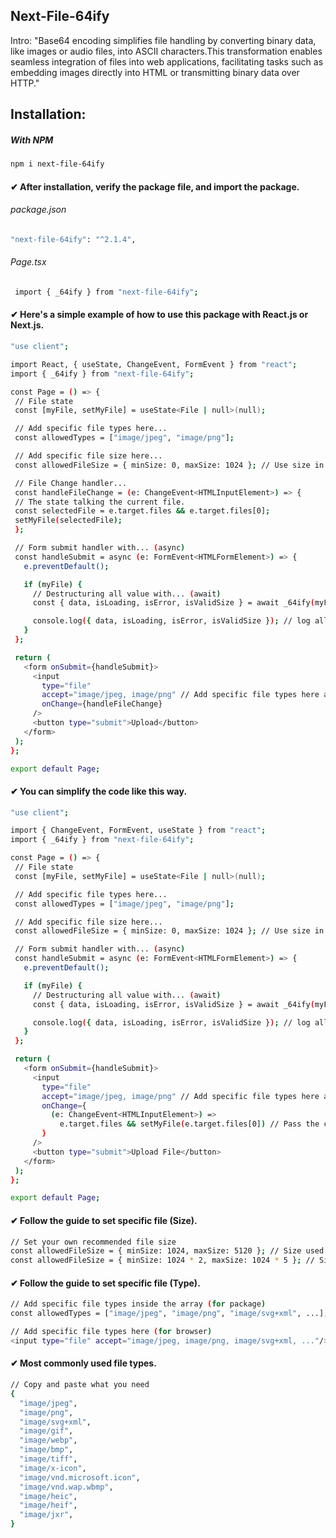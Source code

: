 ## Next-File-64ify
Intro: "Base64 encoding simplifies file handling by converting binary data, like images or audio files, into ASCII characters.This transformation enables seamless integration of files into web applications, facilitating tasks such as embedding images directly into HTML or transmitting binary data over HTTP."

## Installation:
##### With NPM
 ```bash
 npm i next-file-64ify
```
#### ✔ After installation, verify the package file, and import the package.
###### package.json
 ```bash
 "next-file-64ify": "^2.1.4",
  ```
###### Page.tsx
```bash
 import { _64ify } from "next-file-64ify";
  ```
#### ✔ Here's a simple example of how to use this package with React.js or Next.js.
 ```bash
"use client";

import React, { useState, ChangeEvent, FormEvent } from "react";
import { _64ify } from "next-file-64ify";

const Page = () => {
  // File state
  const [myFile, setMyFile] = useState<File | null>(null);

  // Add specific file types here...
  const allowedTypes = ["image/jpeg", "image/png"];

  // Add specific file size here...
  const allowedFileSize = { minSize: 0, maxSize: 1024 }; // Use size in KB.

  // File Change handler...
  const handleFileChange = (e: ChangeEvent<HTMLInputElement>) => {
  // The state talking the current file.
  const selectedFile = e.target.files && e.target.files[0];
  setMyFile(selectedFile);
  };

  // Form submit handler with... (async)
  const handleSubmit = async (e: FormEvent<HTMLFormElement>) => {
    e.preventDefault();

    if (myFile) {
      // Destructuring all value with... (await)
      const { data, isLoading, isError, isValidSize } = await _64ify(myFile, allowedTypes, allowedFileSize);

      console.log({ data, isLoading, isError, isValidSize }); // log all values.
    }
  };

  return (
    <form onSubmit={handleSubmit}>
      <input
        type="file"
        accept="image/jpeg, image/png" // Add specific file types here also.
        onChange={handleFileChange}
      />
      <button type="submit">Upload</button>
    </form>
  );
};

export default Page;

  ```

#### ✔ You can simplify the code like this way.
 ```bash
"use client";

import { ChangeEvent, FormEvent, useState } from "react";
import { _64ify } from "next-file-64ify";

const Page = () => {
  // File state
  const [myFile, setMyFile] = useState<File | null>(null);

  // Add specific file types here...
  const allowedTypes = ["image/jpeg", "image/png"];

  // Add specific file size here...
  const allowedFileSize = { minSize: 0, maxSize: 1024 }; // Use size in KB.

  // Form submit handler with... (async)
  const handleSubmit = async (e: FormEvent<HTMLFormElement>) => {
    e.preventDefault();

    if (myFile) {
      // Destructuring all value with... (await)
      const { data, isLoading, isError, isValidSize } = await _64ify(myFile, allowedTypes, allowedFileSize);

      console.log({ data, isLoading, isError, isValidSize }); // log all values.
    }
  };

  return (
    <form onSubmit={handleSubmit}>
      <input
        type="file"
        accept="image/jpeg, image/png" // Add specific file types here also.
        onChange={
          (e: ChangeEvent<HTMLInputElement>) =>
            e.target.files && setMyFile(e.target.files[0]) // Pass the current file.
        }
      />
      <button type="submit">Upload File</button>
    </form>
  );
};

export default Page;

  ```

#### ✔ Follow the guide to set specific file (Size).
```bash
// Set your own recommended file size
const allowedFileSize = { minSize: 1024, maxSize: 5120 }; // Size used in KB.
const allowedFileSize = { minSize: 1024 * 2, maxSize: 1024 * 5 }; // Size used in MB.
  ```

#### ✔ Follow the guide to set specific file (Type).
```bash
// Add specific file types inside the array (for package)
const allowedTypes = ["image/jpeg", "image/png", "image/svg+xml", ...];
  ```

```bash
// Add specific file types here (for browser)
<input type="file" accept="image/jpeg, image/png, image/svg+xml, ..."/>
  ```

#### ✔ Most commonly used file types.
```bash
// Copy and paste what you need
{
  "image/jpeg",
  "image/png",
  "image/svg+xml",
  "image/gif",
  "image/webp",
  "image/bmp",
  "image/tiff",
  "image/x-icon",
  "image/vnd.microsoft.icon",
  "image/vnd.wap.wbmp",
  "image/heic",
  "image/heif",
  "image/jxr",
}
  ```
















